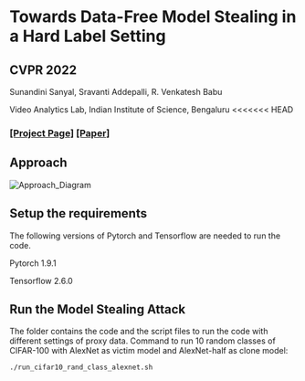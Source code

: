# Towards Data-Free Model Stealing in a Hard Label Setting
## CVPR 2022
Sunandini Sanyal, Sravanti Addepalli, R. Venkatesh Babu

Video Analytics Lab, Indian Institute of Science, Bengaluru
<<<<<<< HEAD

### [[Project Page]](https://sites.google.com/view/dfms-hl) [[Paper]]()


## Approach

![Approach_Diagram](https://user-images.githubusercontent.com/19433656/160283244-183fa0f6-a00b-45ed-925e-9d3ae33ec605.png)

## Setup the requirements

The following versions of Pytorch and Tensorflow are needed to run the code.

Pytorch 1.9.1

Tensorflow 2.6.0

## Run the Model Stealing Attack
The folder contains the code and the script files to run the code with different settings of proxy data. Command to run 10 random classes of CIFAR-100 with AlexNet as victim model and AlexNet-half as clone model:   
```
./run_cifar10_rand_class_alexnet.sh
```

